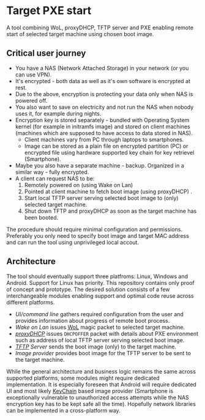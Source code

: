 # Target PXE start

A tool combining WoL, proxyDHCP, TFTP server and PXE enabling remote start of selected target machine using chosen boot image.

## Critical user journey

* You have a NAS (Network Attached Storage) in your network (or you can use VPN).
* It's encrypted - both data as well as it's own software is encrypted at rest.
* Due to the above, encryption is protecting your data only when NAS is powered off.
* You also want to save on electricity and not run the NAS when nobody uses it, for example during nights.
* Encryption key is stored separately - bundled with Operating System kernel (for example in initramfs image) and stored on client machines (machines which are supposed to have access to data stored in NAS).
  * Client machines vary from PC through laptops to smartphones.
  * Image can be stored as a plain file on encrypted partition (PC) or encrypted file using hardware supported key chain for key retrievel (Smartphone).
* Maybe you also have a separate machine - backup. Organized in a similar way - fully encrypted.
* A client can request NAS to be:
  1. Remotely powered on (using Wake on Lan)
  2. Pointed at client machine to fetch boot image (using proxyDHCP) .
  3. Start local TFTP server serving selected boot image to (only) selected target machine.
  4. Shut down TFTP and proxyDHCP as soon as the target machine has been booted.

The procedure should require minimal configuration and permissions. Preferably you only need to specify boot image and target MAC address and can run the tool using unprivileged local accout.

## Architecture

The tool should eventually support three platfroms: Linux, Windows and Android. Support for Linux has priority. This repository contains only proof of concept and prototype. The desired solution consists of a few interchangeable modules enabling support and optimal code reuse across different platforms.

* *UI/command line* gathers required configuration from the user and provides information about progress of remote boot process.
* *Wake on Lan* issues [WoL](https://en.wikipedia.org/wiki/Wake-on-LAN) magic packet to selected target machine.
* *[proxyDHCP](https://en.wikipedia.org/wiki/Preboot_Execution_Environment#Integration)* issues `DHCPOFFER` packet with details about PXE environment such as address of local TFTP server serving selected boot image.
* *[TFTP](https://en.wikipedia.org/wiki/Trivial_File_Transfer_Protocol) Server* sends the boot image (only) to the target machine.
* *Image provider* provides boot image for the TFTP server to be sent to the target machine.

While the general architecture and business logic remains the same across supported platforms, some modules might require dedicated implementation. It is especially foreseen that Android will require dedicated UI and most likely [KeyChain](https://developer.android.com/reference/android/security/KeyChain) based image provider (Smartphone is exceptionally vulnerable to unauthorized access attempts while the NAS encryption key has to be kept safe all the time). Hopefully network libraries can be implemented in a cross-platform way.
